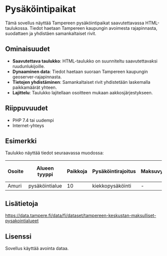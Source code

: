 # Pysäköintipaikat

Tämä sovellus näyttää Tampereen pysäköintipaikat saavutettavassa HTML-taulukossa. 
Tiedot haetaan Tampereen kaupungin avoimesta rajapinnasta, suodattaen ja yhdistäen samankaltaiset rivit.

## Ominaisuudet

- **Saavutettava taulukko**: HTML-taulukko on suunniteltu saavutettavaksi ruudunlukijoille.
- **Dynaaminen data**: Tiedot haetaan suoraan Tampereen kaupungin geoserver-rajapinnasta.
- **Tietojen yhdistäminen**: Samankaltaiset rivit yhdistetään laskemalla paikkamäärät yhteen.
- **Lajittelu**: Taulukko lajitellaan osoitteen mukaan aakkosjärjestykseen.


## Riippuvuudet

- PHP 7.4 tai uudempi
- Internet-yhteys

## Esimerkki

Taulukko näyttää tiedot seuraavassa muodossa:

| Osoite  | Alueen tyyppi | Paikkoja | Pysäköintirajoitus | Maksuvyöhyke | Pisin sallittu aika | Lisätietoa |
|---------|---------------|----------|--------------------|-------------|---------------------|------------|
| Amuri   | pysäköintialue | 10       | kiekkopysäköinti   | -           | 4                  | -          |

## Lisätietoja

https://data.tampere.fi/data/fi/dataset/tampereen-keskustan-maksulliset-pysakointialueet

## Lisenssi

Sovellus käyttää avointa dataa. 
